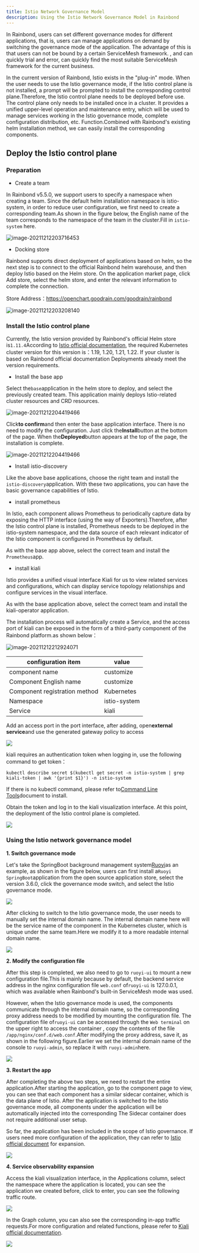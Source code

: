 ```yaml
---
title: Istio Network Governance Model
description: Using the Istio Network Governance Model in Rainbond
---
```



In Rainbond, users can set different governance modes for different applications, that is, users can manage applications on demand by switching the governance mode of the application. The advantage of this is that users can not be bound by a certain ServiceMesh framework. , and can quickly trial and error, can quickly find the most suitable ServiceMesh framework for the current business.

In the current version of Rainbond, Istio exists in the "plug-in" mode. When the user needs to use the Istio governance mode, if the Istio control plane is not installed, a prompt will be prompted to install the corresponding control plane.Therefore, the Istio control plane needs to be deployed before use. The control plane only needs to be installed once in a cluster. It provides a unified upper-level operation and maintenance entry, which will be used to manage services working in the Istio governance mode, complete configuration distribution, etc. Function.Combined with Rainbond's existing helm installation method, we can easily install the corresponding components.

## Deploy the Istio control plane

### Preparation

- Create a team

In Rainbond v5.5.0, we support users to specify a namespace when creating a team. Since the default helm installation namespace is istio-system, in order to reduce user configuration, we first need to create a corresponding team.As shown in the figure below, the English name of the team corresponds to the namespace of the team in the cluster.Fill in `istio-system` here.

![image-20211212203716453](https://ghproxy.com/https://raw.githubusercontent.com/yangkaa/images/main/works/image-20211212203716453.png)

- Docking store

Rainbond supports direct deployment of applications based on helm, so the next step is to connect to the official Rainbond helm warehouse, and then deploy Istio based on the Helm store. On the application market page, click Add store, select the helm store, and enter the relevant information to complete the connection.

Store Address：https://openchart.goodrain.com/goodrain/rainbond

![image-20211212203208140](https://ghproxy.com/https://raw.githubusercontent.com/yangkaa/images/main/works/image-20211212203208140.png)



### Install the Istio control plane

Currently, the Istio version provided by Rainbond's official Helm store is`1.11.4`According to [Istio official documentation](https://istio.io/latest/docs/releases/supported-releases/), the required Kubernetes cluster version for this version is：1.19, 1.20, 1.21, 1.22. If your cluster is based on Rainbond official documentation Deployments already meet the version requirements.

- Install the base app

Select the`base`application in the helm store to deploy, and select the previously created team. This application mainly deploys Istio-related cluster resources and CRD resources.

![image-20211212204419466](https://ghproxy.com/https://raw.githubusercontent.com/yangkaa/images/main/works/image-20211212204419466.png)

Click**to confirm**and then enter the base application interface. There is no need to modify the configuration. Just click the**Install**button at the bottom of the page. When the**Deployed**button appears at the top of the page, the installation is complete.

![image-20211212204419466](https://grstatic.oss-cn-shanghai.aliyuncs.com/docs/5.5/user-manual/app-manage/deploy-istio/base.png)



- Install istio-discovery

Like the above base applications, choose the right team and install the `istio-discovery`application. With these two applications, you can have the basic governance capabilities of Istio.

- install prometheus

In Istio, each component allows Prometheus to periodically capture data by exposing the HTTP interface (using the way of Exporters).Therefore, after the Istio control plane is installed, Prometheus needs to be deployed in the istio-system namespace, and the data source of each relevant indicator of the Istio component is configured in Prometheus by default.

As with the base app above, select the correct team and install the `Prometheus`app.


- install kiali

Istio provides a unified visual interface Kiali for us to view related services and configurations, which can display service topology relationships and configure services in the visual interface.

As with the base application above, select the correct team and install the kiali-operator application.


The installation process will automatically create a Service, and the access port of kiali can be exposed in the form of a third-party component of the Rainbond platform.as shown below：

![image-20211212212924071](https://ghproxy.com/https://raw.githubusercontent.com/yangkaa/images/main/works/image-20211212212924071.png)

| configuration item            | value        |
| ----------------------------- | ------------ |
| component name                | customize    |
| Component English name        | customize    |
| Component registration method | Kubernetes   |
| Namespace                     | istio-system |
| Service                       | kiali        |


Add an access port in the port interface, after adding, open**external service**and use the generated gateway policy to access

![](https://grstatic.oss-cn-shanghai.aliyuncs.com/docs/5.5/user-manual/app-manage/deploy-istio/port.jpg)


kiali requires an authentication token when logging in, use the following command to get token：

```
kubectl describe secret $(kubectl get secret -n istio-system | grep kiali-token | awk '{print $1}') -n istio-system
```

If there is no kubectl command, please refer to[Command Line Tools](/docs/ops-guide/tools/#kubectl)document to install.

Obtain the token and log in to the kiali visualization interface. At this point, the deployment of the Istio control plane is completed.

![](https://grstatic.oss-cn-shanghai.aliyuncs.com/docs/5.5/user-manual/app-manage/deploy-istio/dashboard.jpg)



### Using the Istio network governance model

**1. Switch governance mode**

Let's take the SpringBoot background management system[Ruoyi](https://gitee.com/y_project/RuoYi)as an example, as shown in the figure below, users can first install a`Ruoyi SpringBoot`application from the open source application store, select the version 3.6.0, click the governance mode switch, and select the Istio governance mode.

![](https://grstatic.oss-cn-shanghai.aliyuncs.com/docs/5.5/user-manual/app-manage/deploy-istio/network.jpg)

After clicking to switch to the Istio governance mode, the user needs to manually set the internal domain name. The internal domain name here will be the service name of the component in the Kubernetes cluster, which is unique under the same team.Here we modify it to a more readable internal domain name.

![](https://grstatic.oss-cn-shanghai.aliyuncs.com/docs/5.5/user-manual/app-manage/deploy-istio/model.png)

**2. Modify the configuration file**

After this step is completed, we also need to go to `ruoyi-ui` to mount a new configuration file.This is mainly because by default, the backend service address in the nginx configuration file `web.conf`  of`ruoyi-ui` is 127.0.0.1, which was available when Rainbond's built-in ServiceMesh mode was used.

However, when the Istio governance mode is used, the components communicate through the internal domain name, so the corresponding proxy address needs to be modified by mounting the configuration file. The configuration file of`ruoyi-ui` can be accessed through the `Web terminal` on the upper right to access the container , copy the contents of the file `/app/nginx/conf.d/web.conf`.After modifying the proxy address, save it, as shown in the following figure.Earlier we set the internal domain name of the console to `ruoyi-admin`, so replace it with `ruoyi-admin`here.

![](https://grstatic.oss-cn-shanghai.aliyuncs.com/docs/5.5/user-manual/app-manage/deploy-istio/conf.jpg)

**3. Restart the app**

After completing the above two steps, we need to restart the entire application.After starting the application, go to the component page to view, you can see that each component has a similar sidecar container, which is the data plane of Istio. After the application is switched to the Istio governance mode, all components under the application will be automatically injected into the corresponding The Sidecar container does not require additional user setup.

So far, the application has been included in the scope of Istio governance. If users need more configuration of the application, they can refer to [Istio official document](https://istio.io/latest/docs/setup/getting-started/#dashboard) for expansion.

![](https://grstatic.oss-cn-shanghai.aliyuncs.com/docs/5.5/user-manual/app-manage/deploy-istio/dataplane.png)

**4. Service observability expansion**

Access the kiali visualization interface, in the Applications column, select the namespace where the application is located, you can see the application we created before, click to enter, you can see the following traffic route.

![](https://grstatic.oss-cn-shanghai.aliyuncs.com/docs/5.5/user-manual/app-manage/deploy-istio/overview.png)

In the Graph column, you can also see the corresponding in-app traffic requests.For more configuration and related functions, please refer to [Kiali official documentation](https://kiali.io/docs/installation/quick-start/).

![](https://grstatic.oss-cn-shanghai.aliyuncs.com/docs/5.5/user-manual/app-manage/deploy-istio/display.png)

